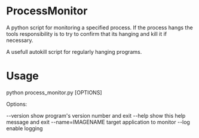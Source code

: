 # ProcessMonitor

A python script for monitoring a specified process. If the process hangs the tools responsibility is to try to confirm that its hanging and kill it if necessary.

A usefull autokill script for regularly hanging programs.

# Usage

python process_monitor.py [OPTIONS]

Options:

--version           show program's version number and exit
--help              show this help message and exit
--name=IMAGENAME    target application to monitor
--log               enable logging
